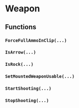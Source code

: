 # Weapon

## Functions

### `ForceFullAmmoInClip(...)`

### `IsArrow(...)`

### `IsRock(...)`

### `SetMountedWeaponUsable(...)`

### `StartShooting(...)`

### `StopShooting(...)`

